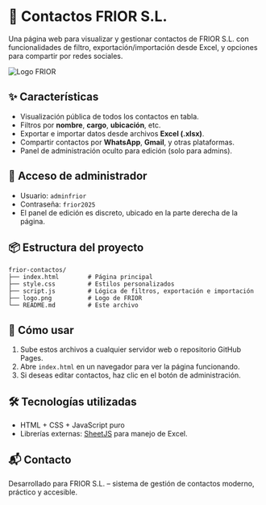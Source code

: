 # 📇 Contactos FRIOR S.L.

Una página web para visualizar y gestionar contactos de FRIOR S.L. con funcionalidades de filtro, exportación/importación desde Excel, y opciones para compartir por redes sociales.

![Logo FRIOR](logo.png)

## ✨ Características

- Visualización pública de todos los contactos en tabla.
- Filtros por **nombre**, **cargo**, **ubicación**, etc.
- Exportar e importar datos desde archivos **Excel (.xlsx)**.
- Compartir contactos por **WhatsApp**, **Gmail**, y otras plataformas.
- Panel de administración oculto para edición (solo para admins).

## 🔐 Acceso de administrador

- Usuario: `adminfrior`
- Contraseña: `frior2025`
- El panel de edición es discreto, ubicado en la parte derecha de la página.

## 📦 Estructura del proyecto

```
frior-contactos/
├── index.html        # Página principal
├── style.css         # Estilos personalizados
├── script.js         # Lógica de filtros, exportación e importación
├── logo.png          # Logo de FRIOR
└── README.md         # Este archivo
```

## 🚀 Cómo usar

1. Sube estos archivos a cualquier servidor web o repositorio GitHub Pages.
2. Abre `index.html` en un navegador para ver la página funcionando.
3. Si deseas editar contactos, haz clic en el botón de administración.

## 🛠 Tecnologías utilizadas

- HTML + CSS + JavaScript puro
- Librerías externas: [SheetJS](https://sheetjs.com) para manejo de Excel.

## 📬 Contacto

Desarrollado para FRIOR S.L. – sistema de gestión de contactos moderno, práctico y accesible.